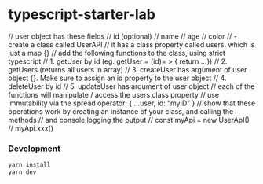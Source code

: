 # typescript-starter-lab

// user object has these fields
// id (optional)
// name
// age
// color
// -create a class called UserAPI
// it has a class property called users, which is just a map {}
// add the following functions to the class, using strict typescript
// 1. getUser by id (eg. getUser = (id)=  > { return ...})
// 2. getUsers (returns all users in array)
// 3. createUser has argument of user object {}. Make sure to assign an id property to the user object
// 4. deleteUser by id
// 5. updateUser has argument of user object
// each of the functions will manipulate / access the users class property
// use immutability via the spread operator:  { ...user, id: “myID” }
// show that these operations work by creating an instance of your class, and calling the methods
// and console logging the output
// const myApi = new UserApI()
// myApi.xxx()

### Development

```bash
yarn install
yarn dev
```
